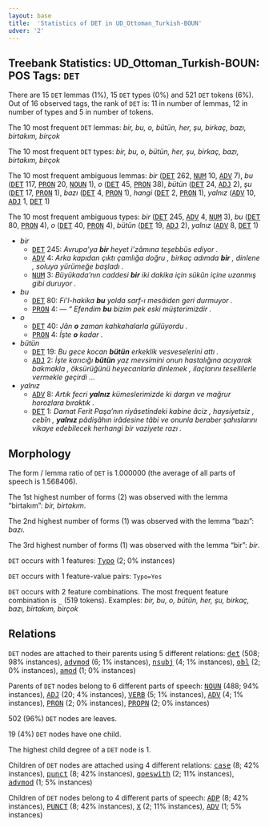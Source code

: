 ```yaml
---
layout: base
title:  'Statistics of DET in UD_Ottoman_Turkish-BOUN'
udver: '2'
---
```


## Treebank Statistics: UD_Ottoman_Turkish-BOUN: POS Tags: `DET`

There are 15 `DET` lemmas (1%), 15 `DET` types (0%) and 521 `DET` tokens (6%).
Out of 16 observed tags, the rank of `DET` is: 11 in number of lemmas, 12 in number of types and 5 in number of tokens.

The 10 most frequent `DET` lemmas: <em>bir, bu, o, bütün, her, şu, birkaç, bazı, birtakım, birçok</em>

The 10 most frequent `DET` types:  <em>bir, bu, o, bütün, her, şu, birkaç, bazı, birtakım, birçok</em>

The 10 most frequent ambiguous lemmas: <em>bir</em> (<tt><a href="ota_boun-pos-DET.html">DET</a></tt> 262, <tt><a href="ota_boun-pos-NUM.html">NUM</a></tt> 10, <tt><a href="ota_boun-pos-ADV.html">ADV</a></tt> 7), <em>bu</em> (<tt><a href="ota_boun-pos-DET.html">DET</a></tt> 117, <tt><a href="ota_boun-pos-PRON.html">PRON</a></tt> 20, <tt><a href="ota_boun-pos-NOUN.html">NOUN</a></tt> 1), <em>o</em> (<tt><a href="ota_boun-pos-DET.html">DET</a></tt> 45, <tt><a href="ota_boun-pos-PRON.html">PRON</a></tt> 38), <em>bütün</em> (<tt><a href="ota_boun-pos-DET.html">DET</a></tt> 24, <tt><a href="ota_boun-pos-ADJ.html">ADJ</a></tt> 2), <em>şu</em> (<tt><a href="ota_boun-pos-DET.html">DET</a></tt> 17, <tt><a href="ota_boun-pos-PRON.html">PRON</a></tt> 1), <em>bazı</em> (<tt><a href="ota_boun-pos-DET.html">DET</a></tt> 4, <tt><a href="ota_boun-pos-PRON.html">PRON</a></tt> 1), <em>hangi</em> (<tt><a href="ota_boun-pos-DET.html">DET</a></tt> 2, <tt><a href="ota_boun-pos-PRON.html">PRON</a></tt> 1), <em>yalnız</em> (<tt><a href="ota_boun-pos-ADV.html">ADV</a></tt> 10, <tt><a href="ota_boun-pos-ADJ.html">ADJ</a></tt> 1, <tt><a href="ota_boun-pos-DET.html">DET</a></tt> 1)

The 10 most frequent ambiguous types:  <em>bir</em> (<tt><a href="ota_boun-pos-DET.html">DET</a></tt> 245, <tt><a href="ota_boun-pos-ADV.html">ADV</a></tt> 4, <tt><a href="ota_boun-pos-NUM.html">NUM</a></tt> 3), <em>bu</em> (<tt><a href="ota_boun-pos-DET.html">DET</a></tt> 80, <tt><a href="ota_boun-pos-PRON.html">PRON</a></tt> 4), <em>o</em> (<tt><a href="ota_boun-pos-DET.html">DET</a></tt> 40, <tt><a href="ota_boun-pos-PRON.html">PRON</a></tt> 4), <em>bütün</em> (<tt><a href="ota_boun-pos-DET.html">DET</a></tt> 19, <tt><a href="ota_boun-pos-ADJ.html">ADJ</a></tt> 2), <em>yalnız</em> (<tt><a href="ota_boun-pos-ADV.html">ADV</a></tt> 8, <tt><a href="ota_boun-pos-DET.html">DET</a></tt> 1)


* <em>bir</em>
  * <tt><a href="ota_boun-pos-DET.html">DET</a></tt> 245: <em>Avrupa’ya <b>bir</b> heyet i’zâmına teşebbüs ediyor .</em>
  * <tt><a href="ota_boun-pos-ADV.html">ADV</a></tt> 4: <em>Arka kapıdan çıktı çamlığa doğru , birkaç adımda <b>bir</b> , dinlene , soluya yürümeğe başladı .</em>
  * <tt><a href="ota_boun-pos-NUM.html">NUM</a></tt> 3: <em>Büyükada’nın caddesi <b>bir</b> iki dakika için sükûn içine uzanmış gibi duruyor .</em>
* <em>bu</em>
  * <tt><a href="ota_boun-pos-DET.html">DET</a></tt> 80: <em>Fi’l-hakika <b>bu</b> yolda sarf-ı mesâiden geri durmuyor .</em>
  * <tt><a href="ota_boun-pos-PRON.html">PRON</a></tt> 4: <em>— “ Efendim <b>bu</b> bizim pek eski müşterimizdir .</em>
* <em>o</em>
  * <tt><a href="ota_boun-pos-DET.html">DET</a></tt> 40: <em>Jân <b>o</b> zaman kahkahalarla gülüyordu .</em>
  * <tt><a href="ota_boun-pos-PRON.html">PRON</a></tt> 4: <em>İşte <b>o</b> kadar .</em>
* <em>bütün</em>
  * <tt><a href="ota_boun-pos-DET.html">DET</a></tt> 19: <em>Bu gece kocan <b>bütün</b> erkeklik vesveselerini attı .</em>
  * <tt><a href="ota_boun-pos-ADJ.html">ADJ</a></tt> 2: <em>İşte karıcığı <b>bütün</b> yaz mevsimini onun hastalığına acıyarak bakmakla , öksürüğünü heyecanlarla dinlemek , ilaçlarını tesellilerle vermekle geçirdi ...</em>
* <em>yalnız</em>
  * <tt><a href="ota_boun-pos-ADV.html">ADV</a></tt> 8: <em>Artık fecri <b>yalnız</b> kümeslerimizde ki dargın ve mağrur horozlara bıraktık .</em>
  * <tt><a href="ota_boun-pos-DET.html">DET</a></tt> 1: <em>Damat Ferit Paşa’nın riyâsetindeki kabine âciz , haysiyetsiz , cebîn , <b>yalnız</b> pâdişâhın irâdesine tâbi ve onunla beraber şahıslarını vikaye edebilecek herhangi bir vaziyete razı .</em>

## Morphology

The form / lemma ratio of `DET` is 1.000000 (the average of all parts of speech is 1.568406).

The 1st highest number of forms (2) was observed with the lemma “birtakım”: <em>bir, birtakım</em>.

The 2nd highest number of forms (1) was observed with the lemma “bazı”: <em>bazı</em>.

The 3rd highest number of forms (1) was observed with the lemma “bir”: <em>bir</em>.

`DET` occurs with 1 features: <tt><a href="ota_boun-feat-Typo.html">Typo</a></tt> (2; 0% instances)

`DET` occurs with 1 feature-value pairs: `Typo=Yes`

`DET` occurs with 2 feature combinations.
The most frequent feature combination is `_` (519 tokens).
Examples: <em>bir, bu, o, bütün, her, şu, birkaç, bazı, birtakım, birçok</em>


## Relations

`DET` nodes are attached to their parents using 5 different relations: <tt><a href="ota_boun-dep-det.html">det</a></tt> (508; 98% instances), <tt><a href="ota_boun-dep-advmod.html">advmod</a></tt> (6; 1% instances), <tt><a href="ota_boun-dep-nsubj.html">nsubj</a></tt> (4; 1% instances), <tt><a href="ota_boun-dep-obl.html">obl</a></tt> (2; 0% instances), <tt><a href="ota_boun-dep-amod.html">amod</a></tt> (1; 0% instances)

Parents of `DET` nodes belong to 6 different parts of speech: <tt><a href="ota_boun-pos-NOUN.html">NOUN</a></tt> (488; 94% instances), <tt><a href="ota_boun-pos-ADJ.html">ADJ</a></tt> (20; 4% instances), <tt><a href="ota_boun-pos-VERB.html">VERB</a></tt> (5; 1% instances), <tt><a href="ota_boun-pos-ADV.html">ADV</a></tt> (4; 1% instances), <tt><a href="ota_boun-pos-PRON.html">PRON</a></tt> (2; 0% instances), <tt><a href="ota_boun-pos-PROPN.html">PROPN</a></tt> (2; 0% instances)

502 (96%) `DET` nodes are leaves.

19 (4%) `DET` nodes have one child.

The highest child degree of a `DET` node is 1.

Children of `DET` nodes are attached using 4 different relations: <tt><a href="ota_boun-dep-case.html">case</a></tt> (8; 42% instances), <tt><a href="ota_boun-dep-punct.html">punct</a></tt> (8; 42% instances), <tt><a href="ota_boun-dep-goeswith.html">goeswith</a></tt> (2; 11% instances), <tt><a href="ota_boun-dep-advmod.html">advmod</a></tt> (1; 5% instances)

Children of `DET` nodes belong to 4 different parts of speech: <tt><a href="ota_boun-pos-ADP.html">ADP</a></tt> (8; 42% instances), <tt><a href="ota_boun-pos-PUNCT.html">PUNCT</a></tt> (8; 42% instances), <tt><a href="ota_boun-pos-X.html">X</a></tt> (2; 11% instances), <tt><a href="ota_boun-pos-ADV.html">ADV</a></tt> (1; 5% instances)

